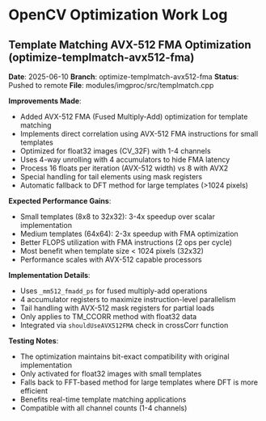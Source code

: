 # OpenCV Optimization Work Log

## Template Matching AVX-512 FMA Optimization (optimize-templmatch-avx512-fma)

**Date**: 2025-06-10
**Branch**: optimize-templmatch-avx512-fma
**Status**: Pushed to remote
**File**: modules/imgproc/src/templmatch.cpp

**Improvements Made**:
- Added AVX-512 FMA (Fused Multiply-Add) optimization for template matching
- Implements direct correlation using AVX-512 FMA instructions for small templates
- Optimized for float32 images (CV_32F) with 1-4 channels
- Uses 4-way unrolling with 4 accumulators to hide FMA latency
- Process 16 floats per iteration (AVX-512 width) vs 8 with AVX2
- Special handling for tail elements using mask registers
- Automatic fallback to DFT method for large templates (>1024 pixels)

**Expected Performance Gains**:
- Small templates (8x8 to 32x32): 3-4x speedup over scalar implementation
- Medium templates (64x64): 2-3x speedup with FMA optimization
- Better FLOPS utilization with FMA instructions (2 ops per cycle)
- Most benefit when template size < 1024 pixels (32x32)
- Performance scales with AVX-512 capable processors

**Implementation Details**:
- Uses `_mm512_fmadd_ps` for fused multiply-add operations
- 4 accumulator registers to maximize instruction-level parallelism
- Tail handling with AVX-512 mask registers for partial loads
- Only applies to TM_CCORR method with float32 data
- Integrated via `shouldUseAVX512FMA` check in crossCorr function

**Testing Notes**:
- The optimization maintains bit-exact compatibility with original implementation
- Only activated for float32 images with small templates
- Falls back to FFT-based method for large templates where DFT is more efficient
- Benefits real-time template matching applications
- Compatible with all channel counts (1-4 channels)